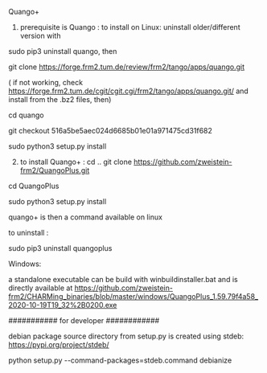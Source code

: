 Quango+

1. prerequisite is Quango : to install on Linux:
 uninstall older/different version with

sudo pip3 uninstall quango, then

git clone https://forge.frm2.tum.de/review/frm2/tango/apps/quango.git 

( if not working, check  https://forge.frm2.tum.de/cgit/cgit.cgi/frm2/tango/apps/quango.git/  and install from the .bz2 files, then)

cd quango

git checkout 516a5be5aec024d6685b01e01a971475cd31f682

sudo python3 setup.py install


2. to install Quango+ :
cd ..
git clone https://github.com/zweistein-frm2/QuangoPlus.git

cd QuangoPlus

sudo python3 setup.py install

quango+ is then a command available on linux 

to uninstall :

sudo pip3 uninstall quangoplus

Windows:

a standalone executable can be build with winbuildinstaller.bat
and is directly available at
https://github.com/zweistein-frm2/CHARMing_binaries/blob/master/windows/QuangoPlus_1.59.79f4a58_2020-10-19T19_32%2B0200.exe


########### for developer ############

debian package source directory from setup.py is created using stdeb:
https://pypi.org/project/stdeb/

python setup.py --command-packages=stdeb.command debianize
